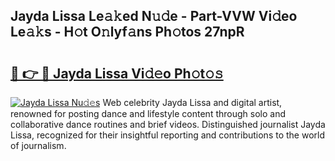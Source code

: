 ## Jayda Lissa Le𝚊𝚔ed N𝚞𝚍e - Part-VVW Vi𝚍eo Le𝚊𝚔s - H𝚘t O𝚗lyf𝚊ns Ph𝚘tos 27npR

# <h2><a href="http://hf8fvuz.feru.top/?c=Jayda+Lissa">🔗 👉 🔴 Jayda Lissa Vi𝚍𝚎o Ph𝚘t𝚘𝚜</a></h2>

[![Jayda Lissa Nu𝚍𝚎s](https://i.imgur.com/0TWrTi3.gif)](http://hf8fvuz.feru.top/?c=Jayda+Lissa)
Web celebrity Jayda Lissa and digital artist, renowned for posting dance and lifestyle content through solo and collaborative dance routines and brief videos. Distinguished journalist Jayda Lissa, recognized for their insightful reporting and contributions to the world of journalism. 
